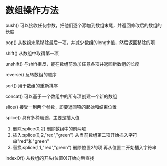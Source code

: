 # 数组操作方法

push() 可以接收任何参数，把他们逐个添加到数组末尾，并返回修改后的数组的长度

pop() 从数组末尾移除最后一项，并减少数组的length值，然后返回移除的项

shift() 从数组中取得第一项

unshift() 与shift相反，能在数组前添加任意各项并返回新数组的长度

reverse() 反转数组的顺序

sort() 用于数组的重新排序

concat() 可以基于一个数组中的所有项创建一个新的数组

slice() 接受一到两个参数，即要返回项的起始和结束位置

splice() 具有多种用途，主要是插入值

1. 删除:splice(0,2) 删除数组中的前两项
2. 插入:splice(0,2,"red","green") 从当前数组第二项开始插入字符串"red"和"green"
3. 替换:splice(1,1,"red","grenn") 删除位置2的项 再从位置二开始插入字符串

indexOf() 从数组的开头(位置0)开始向后查找
